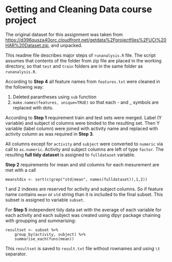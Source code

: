 Getting and Cleaning Data course project
========================================

The original dataset for this assignment was taken from https://d396qusza40orc.cloudfront.net/getdata%2Fprojectfiles%2FUCI%20HAR%20Dataset.zip, and unpacked.

This readme file describes major steps of `runanalysis.R` file. The script assumes
that contents of the folder from zip file are placed in the working directory, so that
`test` and `train` folders are in the same folder as `runanalysis.R`.

According to **Step 4** all feature names from `features.txt` were cleaned in the following way:

1. Deleted parantheses using `sub` function
2. `make.names(features, unique=TRUE)` so that each - and _ symbols are replaced
with dots.

According to **Step 1** requirement train and test sets were merged. 
Label (Y variable) and subject id columns were binded to the resulting set. 
Then Y variable (label column) were joined with activity name and 
replaced with activity column as was required in **Step 3**.

All columns except for `activity` and `subject`
were converted to `numeric` via call to `as.numeric`. Activity and subject columns
are left of type `factor`. The resulting **full tidy dataset** is assigned to `fulldataset` variable.

**Step 2** requirements for mean and std columns for each mesurement are met with a call
```
meanstdix <- sort(c(grep("std|mean", names(fulldataset)),1,2))
```

1 and 2 indexes are reserved for activity and subject columns.
So if feature name contains `mean` or `std` string than it is included to the
final subset. This subset is assigned to variable `subset`.

For **Step 5** independent tidy data set with the average of each variable for each activity and each subject was created using dlpyr package chaining with groupping and summarising:
```
resultset <- subset %>%
    group_by(activity, subject) %>%
    summarise_each(funs(mean))
```

This `resultset` is saved to `result.txt` file without rownames and using `\t` separator.



